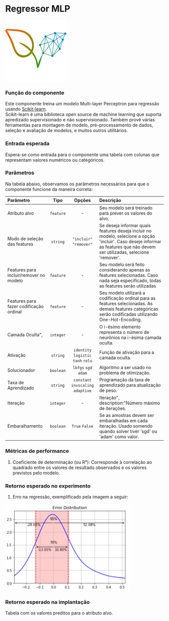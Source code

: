 # Regressor MLP

![Logotipo da PlatIAgro: possui o desenho de duas folhas verdes, uma delas é formada por linhas e pontos, como um gráfico estatístico](img/logo.png)

### Função do componente

Este componente treina um modelo Multi-layer Perceptron para regressão usando [Scikit-learn](https://scikit-learn.org/stable/modules/generated/sklearn.neural_network.MLPRegressor.html). <br>
Scikit-learn é uma biblioteca open source de machine learning que suporta apredizado supervisionado e não supervisionado. Também provê várias ferramentas para montagem de modelo, pré-processamento de dados, seleção e avaliação de modelos, e muitos outros utilitários.

### Entrada esperada

Espera-se como entrada para o componente uma tabela com colunas que representam valores numéricos ou categóricos.

### Parâmetros

Na tabela abaixo, observamos os parâmetros necessários para que o componente funcione da maneira correta:

| Parâmetro     | Tipo     | Opções        | Descrição                                           |
|:-------------|:--------:|:-------------:|:-----------------------------------------------------|
| Atributo alvo     | `feature` | - | Seu modelo será treinado para prever os valores do alvo. |
| Modo de seleção das features   | `string` |`"incluir"` `"remover"`| Se deseja informar quais features deseja incluir no modelo, selecione a opção 'incluir'. Caso deseje informar as features que não devem ser utilizadas, selecione 'remover'.  |
|Features para incluir/remover no modelo|`feature`| - |Seu modelo será feito considerando apenas as features selecionadas. Caso nada seja especificado, todas as features serão utilizadas|
|Features para fazer codificação ordinal|`feature`| - |Seu modelo utilizará a codificação ordinal para as features selecionadas. As demais features categóricas serão codificadas utilizando One-Hot-Encoding.|
|Camada Oculta",|`integer`| - |O i-ésimo elemento representa o número de neurônios na i-ésima camada oculta.|
|Ativação|`string`| `identity` `logistic` `tanh` `relu`|Função de ativação para a camada oculta.|
|Solucionador|`boolean`| `lbfgs`  `sgd` `adam`|Algoritmo a ser usado no problema de otimização.|
|Taxa de Aprendizado|`string`| `constant`  `invscaling` `adaptive`|Programação da taxa de aprendizado para atualização de peso.|
|Iteração|`integer`| - |Iteração", description:"Número máximo de iterações.|
|Embaralhamento|`boolean`| `True` `False` |Se as amostras devem ser embaralhadas em cada iteração. Usado somendo quando solver tiver 'sgd' ou 'adam' como valor.|



### Métricas de performance

1. Coeficiente de determinação (ou R²): Corresponde à correlação ao quadrado entre os valores de resultado observados e os valores previstos pelo modelo.

### Retorno esperado no experimento

1. Erro na regressão, exemplificado pela imagem a seguir:

<img src="img/mlp-regressor/error_distribution.png" width="400">

### Retorno esperado na implantação

Tabela com os valores preditos para o atributo alvo.
